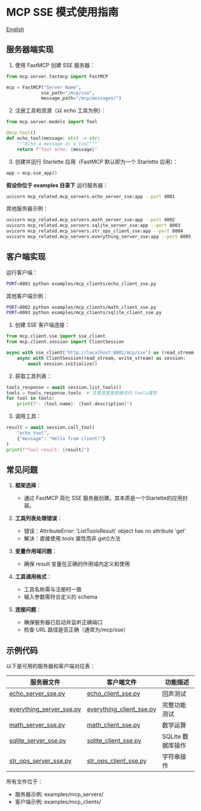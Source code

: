 # MCP SSE 模式使用指南

[English](README_en.md)

## 服务器端实现

1. 使用 FastMCP 创建 SSE 服务器：

```python
from mcp.server.fastmcp import FastMCP

mcp = FastMCP("Server Name",
             sse_path="/mcp/sse",
             message_path="/mcp/messages/")
```

2. 注册工具和资源（以 echo 工具为例）：

```python
from mcp.server.models import Tool

@mcp.tool()
def echo_tool(message: str) -> str:
    """Echo a message as a tool"""
    return f"Tool echo: {message}"
```

3. 创建并运行 Starlette 应用（FastMCP 默认即为一个 Starlette 应用）：

```python
app = mcp.sse_app()
```

**假设你位于 examples 目录下**
运行服务器：

```bash
uvicorn mcp_related.mcp_servers.echo_server_sse:app --port 8001
```

其他服务器示例：

```bash
uvicorn mcp_related.mcp_servers.math_server_sse:app --port 8002
uvicorn mcp_related.mcp_servers.sqlite_server_sse:app --port 8003
uvicorn mcp_related.mcp_servers.str_ops_client_sse:app --port 8004
uvicorn mcp_related.mcp_servers.everything_server_sse:app --port 8005
```

## 客户端实现

运行客户端：

```bash
PORT=8001 python examples/mcp_clients/echo_client_sse.py
```

其他客户端示例：

```bash
PORT=8002 python examples/mcp_clients/math_client_sse.py
PORT=8003 python examples/mcp_clients/sqlite_client_sse.py
```

1. 创建 SSE 客户端连接：

```python
from mcp.client.sse import sse_client
from mcp.client.session import ClientSession

async with sse_client("http://localhost:8001/mcp/sse") as (read_stream, write_stream):
    async with ClientSession(read_stream, write_stream) as session:
        await session.initialize()
```

2. 获取工具列表：

```python
tools_response = await session.list_tools()
tools = tools_response.tools  # 注意这里是直接访问.tools属性
for tool in tools:
    print(f"- {tool.name}: {tool.description}")
```

3. 调用工具：

```python
result = await session.call_tool(
    "echo_tool",
    {"message": "Hello from client!"}
)
print(f"Tool result: {result}")
```

## 常见问题

1. **框架选择**：

   - 通过 FastMCP 简化 SSE 服务器创建。其本质是一个Starlette的应用封装。
   <!-- - 服务器使用 Starlette 而非 FastAPI -->

2. **工具列表处理错误**：

   - 错误：AttributeError: 'ListToolsResult' object has no attribute 'get'
   - 解决：直接使用.tools 属性而非.get()方法

3. **变量作用域问题**：

   - 确保 result 变量在正确的作用域内定义和使用

4. **工具调用格式**：

   - 工具名称需与注册时一致
   - 输入参数需符合定义的 schema

5. **连接问题**：
   - 确保服务器已启动并监听正确端口
   - 检查 URL 路径是否正确（通常为/mcp/sse）

## 示例代码

以下是可用的服务器和客户端对应表：

| 服务器文件                                                                            | 客户端文件                                                                            | 功能描述          |
| ------------------------------------------------------------------------------------- | ------------------------------------------------------------------------------------- | ----------------- |
| [echo_server_sse.py](examples/mcp_related/mcp_servers/echo_server_sse.py)             | [echo_client_sse.py](examples/mcp_related/mcp_clients/echo_client_sse.py)             | 回声测试          |
| [everything_server_sse.py](examples/mcp_related/mcp_servers/everything_server_sse.py) | [everything_client_sse.py](examples/mcp_related/mcp_clients/everything_client_sse.py) | 完整功能测试      |
| [math_server_sse.py](examples/mcp_related/mcp_servers/math_server_sse.py)             | [math_client_sse.py](examples/mcp_related/mcp_clients/math_client_sse.py)             | 数学运算          |
| [sqlite_server_sse.py](examples/mcp_related/mcp_servers/sqlite_server_sse.py)         | [sqlite_client_sse.py](examples/mcp_related/mcp_clients/sqlite_client_sse.py)         | SQLite 数据库操作 |
| [str_ops_server_sse.py](examples/mcp_related/mcp_servers/str_ops_server_sse.py)       | [str_ops_client_sse.py](examples/mcp_related/mcp_clients/str_ops_client_sse.py)       | 字符串操作        |

所有文件位于：

- 服务器示例: examples/mcp_servers/
- 客户端示例: examples/mcp_clients/
